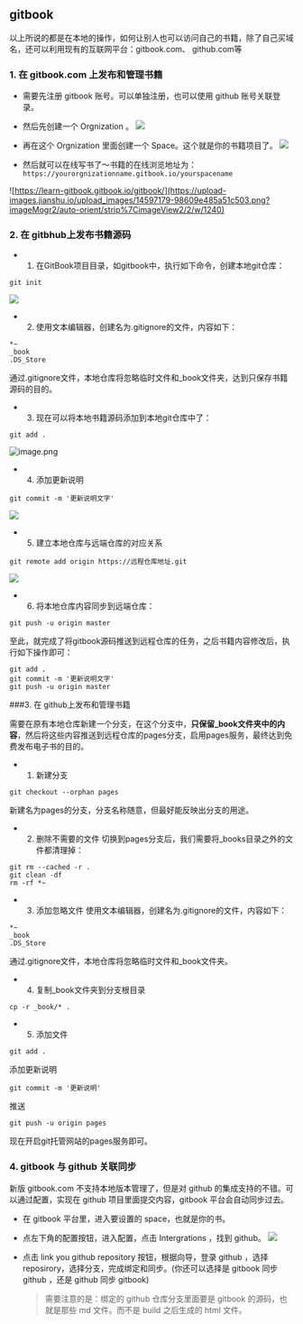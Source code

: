 
## gitbook

以上所说的都是在本地的操作，如何让别人也可以访问自己的书籍，除了自己买域名，还可以利用现有的互联网平台：gitbook.com、 github.com等

### 1\.  在 gitbook.com 上发布和管理书籍

*   需要先注册 gitbook 账号。可以单独注册，也可以使用 github 账号关联登录。
*   然后先创建一个 Orgnization 。
![](https://upload-images.jianshu.io/upload_images/14597179-d243e6157ea9b295.png?imageMogr2/auto-orient/strip%7CimageView2/2/w/1240)

*   再在这个 Orgnization 里面创建一个 Space。这个就是你的书籍项目了。
![](https://upload-images.jianshu.io/upload_images/14597179-dde0232f5f81ab25.png?imageMogr2/auto-orient/strip%7CimageView2/2/w/1240)

*   然后就可以在线写书了～书籍的在线浏览地址为：`https://yourorgnizationname.gitbook.io/yourspacename`

![https://learn-gitbook.gitbook.io/gitbook/](https://upload-images.jianshu.io/upload_images/14597179-98609e485a51c503.png?imageMogr2/auto-orient/strip%7CimageView2/2/w/1240)


### 2\.  在 gitbhub上发布书籍源码
* 1.  在GitBook项目目录，如gitbook中，执行如下命令，创建本地git仓库：
```
git init
```
![](https://upload-images.jianshu.io/upload_images/14597179-8abbce55e01c8821.png?imageMogr2/auto-orient/strip%7CimageView2/2/w/1240)

* 2. 使用文本编辑器，创建名为.gitignore的文件，内容如下：
```
*~
_book
.DS_Store
```
通过.gitignore文件，本地仓库将忽略临时文件和_book文件夹，达到只保存书籍源码的目的。

* 3. 现在可以将本地书籍源码添加到本地git仓库中了：
 ```
git add .
```
![image.png](https://upload-images.jianshu.io/upload_images/14597179-820bd40f0232f527.png?imageMogr2/auto-orient/strip%7CimageView2/2/w/1240)

* 4. 添加更新说明
```
git commit -m '更新说明文字'
```
![](https://upload-images.jianshu.io/upload_images/14597179-9d370f3748d42804.png?imageMogr2/auto-orient/strip%7CimageView2/2/w/1240)

* 5. 建立本地仓库与远端仓库的对应关系
 ```
git remote add origin https://远程仓库地址.git
```
![](https://upload-images.jianshu.io/upload_images/14597179-3d8df83df2b2b095.png?imageMogr2/auto-orient/strip%7CimageView2/2/w/1240)
* 6.  将本地仓库内容同步到远端仓库：
```
git push -u origin master
```

至此，就完成了将gitbook源码推送到远程仓库的任务，之后书籍内容修改后，执行如下操作即可：
```
git add .
git commit -m '更新说明文字'
git push -u origin master
```

###3\. 在 github上发布和管理书籍

需要在原有本地仓库新建一个分支，在这个分支中，**只保留_book文件夹中的内容**，然后将这些内容推送到远程仓库的pages分支，启用pages服务，最终达到免费发布电子书的目的。

* 1. 新建分支
```
git checkout --orphan pages
```
新建名为pages的分支，分支名称随意，但最好能反映出分支的用途。

* 2. 删除不需要的文件
切换到pages分支后，我们需要将_books目录之外的文件都清理掉：
```
git rm --cached -r .
git clean -df
rm -rf *~
```
* 3. 添加忽略文件
使用文本编辑器，创建名为.gitignore的文件，内容如下：
```
*~
_book
.DS_Store
```
通过.gitignore文件，本地仓库将忽略临时文件和_book文件夹。

* 4. 复制_book文件夹到分支根目录
```
cp -r _book/* .
```
* 5. 添加文件
```
git add .
```
添加更新说明
```
git commit -m '更新说明'
```
推送
```
git push -u origin pages
```
现在开启git托管网站的pages服务即可。
### 4\. gitbook 与 github 关联同步

新版 gitbook.com 不支持本地版本管理了，但是对 github 的集成支持的不错。可以通过配置，实现在 github 项目里面提交内容，gitbook 平台会自动同步过去。

*   在 gitbook 平台里，进入要设置的 space，也就是你的书。
*   点左下角的配置按钮，进入配置，点击 Intergrations ，找到 github。
![](https://upload-images.jianshu.io/upload_images/14597179-2c006b5428f0b283.png?imageMogr2/auto-orient/strip%7CimageView2/2/w/1240)


*   点击 link you github repository 按钮，根据向导，登录 github ，选择 reposirory，选择分支，完成绑定和同步。(你还可以选择是 gitbook 同步 github ，还是 github 同步 gitbook)

    > 需要注意的是：绑定的 github 仓库分支里面要是 gitbook 的源码，也就是那些 md 文件。而不是 build 之后生成的 html 文件。
